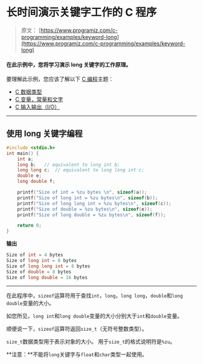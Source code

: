 # 长时间演示关键字工作的 C 程序

> 原文： [https://www.programiz.com/c-programming/examples/keyword-long](https://www.programiz.com/c-programming/examples/keyword-long)

#### 在此示例中，您将学习演示 long 关键字的工作原理。

要理解此示例，您应该了解以下 [C 编程](/c-programming "C tutorial")主题：

*   [C 数据类型](/c-programming/c-data-types)
*   [C 变量，常量和文字](/c-programming/c-variables-constants)
*   [C 输入输出（I/O）](/c-programming/c-input-output)

* * *

## 使用 long 关键字编程

```c
#include <stdio.h>
int main() {
    int a;
    long b;   // equivalent to long int b;
    long long c;  // equivalent to long long int c;
    double e;
    long double f;

    printf("Size of int = %zu bytes \n", sizeof(a));
    printf("Size of long int = %zu bytes\n", sizeof(b));
    printf("Size of long long int = %zu bytes\n", sizeof(c));
    printf("Size of double = %zu bytes\n", sizeof(e));
    printf("Size of long double = %zu bytes\n", sizeof(f));

    return 0;
} 
```

**输出**

```c
Size of int = 4 bytes 
Size of long int = 8 bytes
Size of long long int = 8 bytes
Size of double = 8 bytes
Size of long double = 16 bytes 
```

* * *

在此程序中，`sizeof`运算符用于查找`int`，`long`，`long long`，`double`和`long double`变量的大小。

如您所见，`long int`和`long double`变量的大小分别大于`int`和`double`变量。

顺便说一下，`sizeof`运算符返回`size_t`（无符号整数类型）。

`size_t`数据类型用于表示对象的大小。 用于`size_t`的格式说明符是`%zu`。

**注意：**不能将`long`关键字与`float`和`char`类型一起使用。
